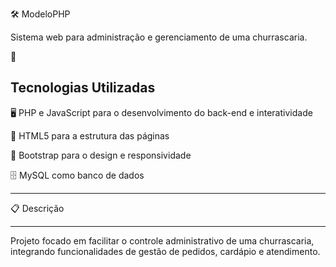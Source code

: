 🛠️ ModeloPHP
<p>Sistema web para administração e gerenciamento de uma churrascaria.</p>
🚀 <h2>Tecnologias Utilizadas</h2>

🖥️ PHP e JavaScript para o desenvolvimento do back-end e interatividade

🧱 HTML5 para a estrutura das páginas

🎨 Bootstrap para o design e responsividade

🗄️ MySQL como banco de dados
<hr>
📋 Descrição
<hr>
Projeto focado em facilitar o controle administrativo de uma churrascaria, integrando funcionalidades de gestão de pedidos, cardápio e atendimento.

